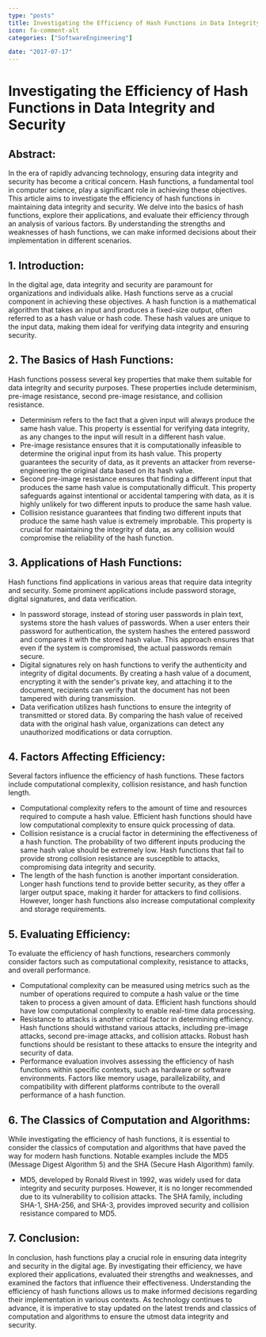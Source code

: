 ```yaml
---
type: "posts"
title: Investigating the Efficiency of Hash Functions in Data Integrity and Security
icon: fa-comment-alt
categories: ["SoftwareEngineering"]

date: "2017-07-17"
---
```




# Investigating the Efficiency of Hash Functions in Data Integrity and Security

## Abstract:
In the era of rapidly advancing technology, ensuring data integrity and security has become a critical concern. Hash functions, a fundamental tool in computer science, play a significant role in achieving these objectives. This article aims to investigate the efficiency of hash functions in maintaining data integrity and security. We delve into the basics of hash functions, explore their applications, and evaluate their efficiency through an analysis of various factors. By understanding the strengths and weaknesses of hash functions, we can make informed decisions about their implementation in different scenarios.

## 1. Introduction:
In the digital age, data integrity and security are paramount for organizations and individuals alike. Hash functions serve as a crucial component in achieving these objectives. A hash function is a mathematical algorithm that takes an input and produces a fixed-size output, often referred to as a hash value or hash code. These hash values are unique to the input data, making them ideal for verifying data integrity and ensuring security.

## 2. The Basics of Hash Functions:
Hash functions possess several key properties that make them suitable for data integrity and security purposes. These properties include determinism, pre-image resistance, second pre-image resistance, and collision resistance.

- Determinism refers to the fact that a given input will always produce the same hash value. This property is essential for verifying data integrity, as any changes to the input will result in a different hash value.
- Pre-image resistance ensures that it is computationally infeasible to determine the original input from its hash value. This property guarantees the security of data, as it prevents an attacker from reverse-engineering the original data based on its hash value.
- Second pre-image resistance ensures that finding a different input that produces the same hash value is computationally difficult. This property safeguards against intentional or accidental tampering with data, as it is highly unlikely for two different inputs to produce the same hash value.
- Collision resistance guarantees that finding two different inputs that produce the same hash value is extremely improbable. This property is crucial for maintaining the integrity of data, as any collision would compromise the reliability of the hash function.

## 3. Applications of Hash Functions:
Hash functions find applications in various areas that require data integrity and security. Some prominent applications include password storage, digital signatures, and data verification.

- In password storage, instead of storing user passwords in plain text, systems store the hash values of passwords. When a user enters their password for authentication, the system hashes the entered password and compares it with the stored hash value. This approach ensures that even if the system is compromised, the actual passwords remain secure.
- Digital signatures rely on hash functions to verify the authenticity and integrity of digital documents. By creating a hash value of a document, encrypting it with the sender's private key, and attaching it to the document, recipients can verify that the document has not been tampered with during transmission.
- Data verification utilizes hash functions to ensure the integrity of transmitted or stored data. By comparing the hash value of received data with the original hash value, organizations can detect any unauthorized modifications or data corruption.

## 4. Factors Affecting Efficiency:
Several factors influence the efficiency of hash functions. These factors include computational complexity, collision resistance, and hash function length.

- Computational complexity refers to the amount of time and resources required to compute a hash value. Efficient hash functions should have low computational complexity to ensure quick processing of data.
- Collision resistance is a crucial factor in determining the effectiveness of a hash function. The probability of two different inputs producing the same hash value should be extremely low. Hash functions that fail to provide strong collision resistance are susceptible to attacks, compromising data integrity and security.
- The length of the hash function is another important consideration. Longer hash functions tend to provide better security, as they offer a larger output space, making it harder for attackers to find collisions. However, longer hash functions also increase computational complexity and storage requirements.

## 5. Evaluating Efficiency:
To evaluate the efficiency of hash functions, researchers commonly consider factors such as computational complexity, resistance to attacks, and overall performance.

- Computational complexity can be measured using metrics such as the number of operations required to compute a hash value or the time taken to process a given amount of data. Efficient hash functions should have low computational complexity to enable real-time data processing.
- Resistance to attacks is another critical factor in determining efficiency. Hash functions should withstand various attacks, including pre-image attacks, second pre-image attacks, and collision attacks. Robust hash functions should be resistant to these attacks to ensure the integrity and security of data.
- Performance evaluation involves assessing the efficiency of hash functions within specific contexts, such as hardware or software environments. Factors like memory usage, parallelizability, and compatibility with different platforms contribute to the overall performance of a hash function.

## 6. The Classics of Computation and Algorithms:
While investigating the efficiency of hash functions, it is essential to consider the classics of computation and algorithms that have paved the way for modern hash functions. Notable examples include the MD5 (Message Digest Algorithm 5) and the SHA (Secure Hash Algorithm) family.

- MD5, developed by Ronald Rivest in 1992, was widely used for data integrity and security purposes. However, it is no longer recommended due to its vulnerability to collision attacks. The SHA family, including SHA-1, SHA-256, and SHA-3, provides improved security and collision resistance compared to MD5.

## 7. Conclusion:
In conclusion, hash functions play a crucial role in ensuring data integrity and security in the digital age. By investigating their efficiency, we have explored their applications, evaluated their strengths and weaknesses, and examined the factors that influence their effectiveness. Understanding the efficiency of hash functions allows us to make informed decisions regarding their implementation in various contexts. As technology continues to advance, it is imperative to stay updated on the latest trends and classics of computation and algorithms to ensure the utmost data integrity and security.